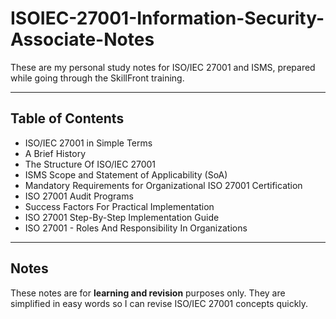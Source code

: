 # ISOIEC-27001-Information-Security-Associate-Notes

These are my personal study notes for ISO/IEC 27001 and ISMS, prepared while going through the SkillFront training.  

---

## Table of Contents
- ISO/IEC 27001 in Simple Terms 
- A Brief History  
- The Structure Of ISO/IEC 27001  
- ISMS Scope and Statement of Applicability (SoA)  
- Mandatory Requirements for Organizational ISO 27001 Certification  
- ISO 27001 Audit Programs  
- Success Factors For Practical Implementation  
- ISO 27001 Step-By-Step Implementation Guide  
- ISO 27001 - Roles And Responsibility In Organizations  


---

## Notes
These notes are for **learning and revision** purposes only. They are simplified in easy words so I can revise ISO/IEC 27001 concepts quickly.
